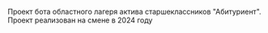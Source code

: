 Проект бота областного лагеря актива старшеклассников "Абитуриент". Проект реализован на смене в 2024 году
